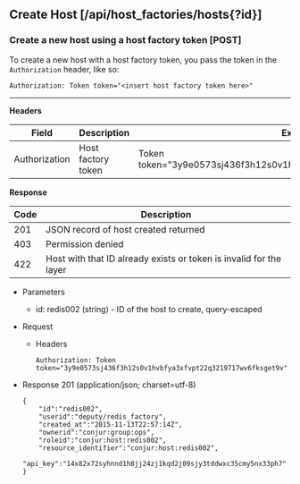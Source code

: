 ## Create Host [/api/host_factories/hosts{?id}]

### Create a new host using a host factory token [POST]

To create a new host with a host factory token, you pass the token in the `Authorization` header, like so:

```
Authorization: Token token="<insert host factory token here>"
```

---

**Headers**

|Field|Description|Example|
|----|------------|-------|
|Authorization|Host factory token|Token token="3y9e0573sj436f3h12s0v1hvbfya3xfvpt22q3219717wv6fksget9v"|

**Response**

|Code|Description|
|----|-----------|
|201|JSON record of host created returned|
|403|Permission denied|
|422|Host with that ID already exists or token is invalid for the layer|

+ Parameters
    + id: redis002 (string) - ID of the host to create, query-escaped

+ Request
    + Headers
    
        ```
        Authorization: Token token="3y9e0573sj436f3h12s0v1hvbfya3xfvpt22q3219717wv6fksget9v"
        ```

+ Response 201 (application/json; charset=utf-8)

    ```
    {
        "id":"redis002",
        "userid":"deputy/redis_factory",
        "created_at":"2015-11-13T22:57:14Z",
        "ownerid":"conjur:group:ops",
        "roleid":"conjur:host:redis002",
        "resource_identifier":"conjur:host:redis002",
        "api_key":"14x82x72syhnnd1h8jj24zj1kqd2j09sjy3tddwxc35cmy5nx33ph7"
    }
    ```

